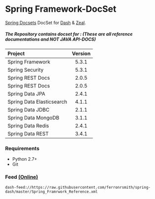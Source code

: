 Spring Framework-DocSet
=================

[Spring Docsets](https://spring.io/projects/) DocSet for [Dash](http://kapeli.com) & [Zeal](https://zealdocs.org/).


##### The Repository contains docset for : (These are all reference documentations and NOT JAVA API-DOCS)

| Project       | Version     | 
| :------------- | :----------: | 
|  Spring Framework | 5.3.1   | 
|  Spring Security   | 5.3.1 | 
|  Spring REST Docs   | 2.0.5 | 
|  Spring REST Docs   | 2.0.5 | 
|  Spring Data JPA   | 2.4.1 | 
|  Spring Data Elasticsearch   | 4.1.1 | 
|  Spring Data JDBC   | 2.1.1 | 
|  Spring Data MongoDB   | 3.1.1 | 
|  Spring Data Redis   | 2.4.1 | 
|  Spring Data REST   | 3.4.1 | 



### Requirements

* Python 2.7+
* Git

### Feed [(Online)](https://raw.githubusercontent.com/ferronrsmith/spring-dash/master/Spring_Framrwork_Reference.xml)

	dash-feed://https://raw.githubusercontent.com/ferronrsmith/spring-dash/master/Spring_Framrwork_Reference.xml